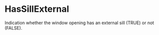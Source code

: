 HasSillExternal
===============

Indication whether the window opening has an external sill (TRUE) or not (FALSE).
